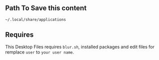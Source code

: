 ## Path To Save this content

```
~/.local/share/applications
```
## Requires
This Desktop Files requires `blur.sh`, installed packages and edit files for
remplace `user` to `your user name`.
